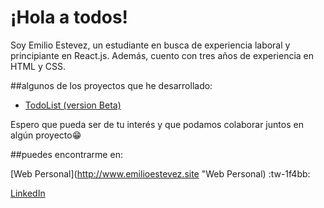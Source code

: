  # ¡Hola a todos!
  Soy Emilio Estevez, un estudiante en busca de experiencia laboral y principiante en React.js. Además, cuento con tres años de experiencia en HTML y CSS.

##algunos de los proyectos que he desarrollado:

- [TodoList (version Beta)](https://github.com/emilioestevez16/TODO-List "TodoList (version Beta)")

Espero que pueda ser de tu interés y que podamos colaborar juntos en algún proyecto😁

##puedes encontrarme en:

[Web Personal](http://www.emilioestevez.site "Web Personal) :tw-1f4bb:

[LinkedIn](https://www.linkedin.com/in/emilio-estevez-996412227/) 

